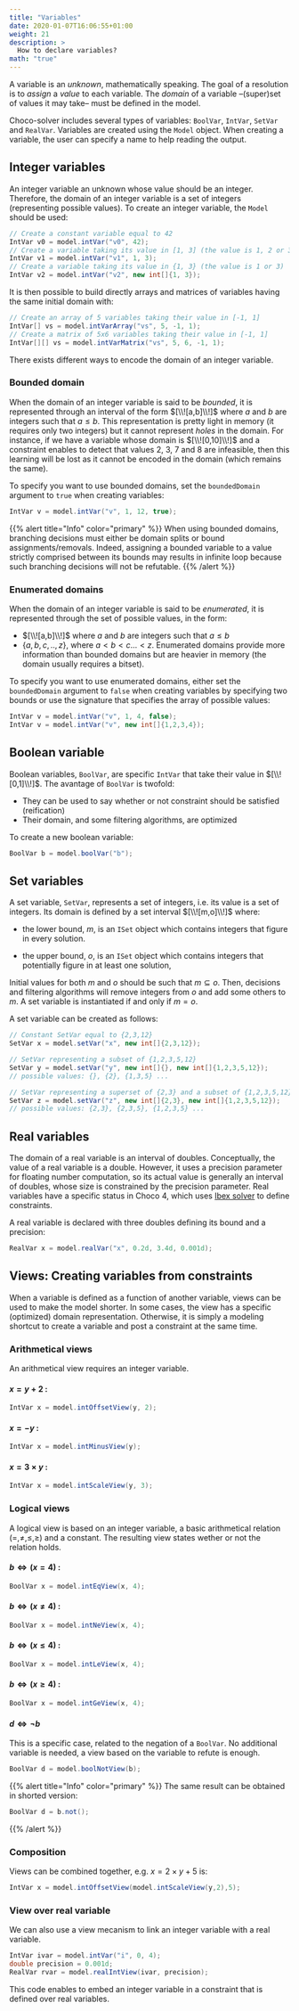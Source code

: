 ```yaml
---
title: "Variables"
date: 2020-01-07T16:06:55+01:00
weight: 21
description: >
  How to declare variables?
math: "true"  
---
```



A variable is an *unknown*, mathematically speaking.
The goal of a resolution is to *assign* a *value* to each variable.
The *domain* of a variable –(super)set of values it may take– must be defined in the model.

Choco-solver includes several types of variables: `BoolVar`, `IntVar`, `SetVar` and `RealVar`.
Variables are created using the `Model` object.
When creating a variable, the user can specify a name to help reading the output.

## Integer variables

An integer variable an unknown whose value should be an integer. Therefore, the domain of an integer variable is a set of integers (representing possible values).
To create an integer variable, the `Model` should be used:

```java
// Create a constant variable equal to 42
IntVar v0 = model.intVar("v0", 42);
// Create a variable taking its value in [1, 3] (the value is 1, 2 or 3)
IntVar v1 = model.intVar("v1", 1, 3);
// Create a variable taking its value in {1, 3} (the value is 1 or 3)
IntVar v2 = model.intVar("v2", new int[]{1, 3});
```

It is then possible to build directly arrays and matrices of variables having the same initial domain with:

```java
// Create an array of 5 variables taking their value in [-1, 1]
IntVar[] vs = model.intVarArray("vs", 5, -1, 1);
// Create a matrix of 5x6 variables taking their value in [-1, 1]
IntVar[][] vs = model.intVarMatrix("vs", 5, 6, -1, 1);
```

There exists different ways to encode the domain of an integer variable.

### Bounded domain

When the domain of an integer variable is said to be *bounded*, it is represented through
an interval of the form $[\\![a,b]\\!]$ where $a$ and $b$ are integers such that $a \leq b$.
This representation is pretty light in memory (it requires only two integers) but it cannot represent *holes* in the domain.
For instance, if we have a variable whose domain is $[\\![0,10]\\!]$ and a constraint enables to detect that
values 2, 3, 7 and 8 are infeasible, then this learning will be lost as it cannot be encoded in the domain (which remains the same).

To specify you want to use bounded domains, set the `boundedDomain` argument to `true` when creating variables:

```java
IntVar v = model.intVar("v", 1, 12, true);
```

{{% alert title="Info" color="primary" %}}
When using bounded domains, branching decisions must either be domain splits or bound assignments/removals.
Indeed, assigning a bounded variable to a value strictly comprised between its bounds may results in infinite loop
because such branching decisions will not be refutable.
{{% /alert %}}

### Enumerated domains

When the domain of an integer variable is said to be *enumerated*, it is represented through
the set of possible values, in the form:
- $[\\![a,b]\\!]$ where $a$ and $b$ are integers such that $a \leq b$
- $\{a,b,c,..,z\}$, where $a < b < c ... < z$.
Enumerated domains provide more information than bounded domains but are heavier in memory (the domain usually requires a bitset).

To specify you want to use enumerated domains, either set the `boundedDomain` argument to `false` when creating variables by specifying two bounds
or use the signature that specifies the array of possible values:

```java
IntVar v = model.intVar("v", 1, 4, false);
IntVar v = model.intVar("v", new int[]{1,2,3,4});
```

## Boolean variable

Boolean variables, `BoolVar`, are specific `IntVar` that take their value in $[\\![0,1]\\!]$.
The avantage of `BoolVar` is twofold:
- They can be used to say whether or not constraint should be satisfied (reification)
- Their domain, and some filtering algorithms, are optimized

To create a new boolean variable:

```java
BoolVar b = model.boolVar("b");
```

## Set variables

A set variable, `SetVar`, represents a set of integers, i.e. its value is a set of integers.
Its domain is defined by a set interval $[\\![m,o]\\!]$ where:


* the lower bound, $m$, is an `ISet` object which contains integers that figure in every solution.


* the upper bound, $o$, is an `ISet` object which contains integers that potentially figure in at least one solution,

Initial values for both $m$ and $o$ should be such that $m \subseteq o$.
Then, decisions and filtering algorithms will remove integers from $o$ and add some others to $m$.
A set variable is instantiated if and only if $m = o$.

A set variable can be created as follows:

```java
// Constant SetVar equal to {2,3,12}
SetVar x = model.setVar("x", new int[]{2,3,12});

// SetVar representing a subset of {1,2,3,5,12}
SetVar y = model.setVar("y", new int[]{}, new int[]{1,2,3,5,12});
// possible values: {}, {2}, {1,3,5} ...

// SetVar representing a superset of {2,3} and a subset of {1,2,3,5,12}
SetVar z = model.setVar("z", new int[]{2,3}, new int[]{1,2,3,5,12});
// possible values: {2,3}, {2,3,5}, {1,2,3,5} ...
```

## Real variables

The domain of a real variable is an interval of doubles. Conceptually, the value of a real variable is a double.
However, it uses a precision parameter for floating number computation,
so its actual value is generally an interval of doubles, whose size is constrained by the precision parameter.
Real variables have a specific status in Choco 4, which uses [Ibex solver](http://www.ibex-lib.org/) to define constraints.

A real variable is declared with three doubles defining its bound and a precision:

```java
RealVar x = model.realVar("x", 0.2d, 3.4d, 0.001d);
```

## Views: Creating variables from constraints

When a variable is defined as a function of another variable, views can be
used to make the model shorter. In some cases, the view has a specific (optimized) domain representation.
Otherwise, it is simply a modeling shortcut to create a variable and post a constraint at the same time.

### Arithmetical views

An arithmetical view requires an integer variable. 

#### $x = y + 2$ :

```java
IntVar x = model.intOffsetView(y, 2);
```

#### $x = -y$ :

```java
IntVar x = model.intMinusView(y);
```

#### $x = 3\times y$ :

```java
IntVar x = model.intScaleView(y, 3);
```

### Logical views

A logical view is based on an integer variable, a basic arithmetical relation ($=,\neq,\leq,\geq$) and a constant. The resulting view states wether or not the relation holds.

#### $b \Leftrightarrow (x = 4)$ :

```java
BoolVar x = model.intEqView(x, 4);
```

#### $b \Leftrightarrow (x \neq 4)$ :

```java
BoolVar x = model.intNeView(x, 4);
```


#### $b \Leftrightarrow (x \leq 4)$ :

```java
BoolVar x = model.intLeView(x, 4);
```

#### $b \Leftrightarrow (x \geq 4)$ :

```java
BoolVar x = model.intGeView(x, 4);
```

#### $d \Leftrightarrow \neg b$
This is a specific case, related to the negation of a `BoolVar`.
No additional variable is needed, a view based on the variable to refute is enough. 

```java
BoolVar d = model.boolNotView(b);
```

{{% alert title="Info" color="primary" %}}
The same result can be obtained in shorted version:

```java
BoolVar d = b.not();
```


{{% /alert %}}



### Composition 

Views can be combined together, e.g. $x = 2\times y + 5$ is:

```java
IntVar x = model.intOffsetView(model.intScaleView(y,2),5);
```

### View over real variable  
We can also use a view mecanism to link an integer variable with a real variable.

```java
IntVar ivar = model.intVar("i", 0, 4);
double precision = 0.001d;
RealVar rvar = model.realIntView(ivar, precision);
```

This code enables to embed an integer variable in a constraint that is defined over real variables.
